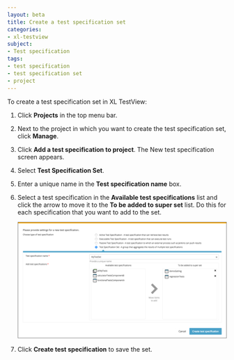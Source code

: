 ```yaml
---
layout: beta
title: Create a test specification set
categories:
- xl-testview
subject:
- Test specification
tags:
- test specification
- test specification set
- project
---
```


To create a test specification set in XL TestView:

1. Click **Projects** in the top menu bar.
1. Next to the project in which you want to create the test specification set, click **Manage**.
1. Click **Add a test specification to project**. The New test specification screen appears.
1. Select **Test Specification Set**.
1. Enter a unique name in the **Test specification name** box.
1. Select a test specification in the **Available test specifications** list and click the arrow to move it to the **To be added to super set** list. Do this for each specification that you want to add to the set.

    ![New test specification set](images/create-a-test-specification-set.png)

1. Click **Create test specification** to save the set.
